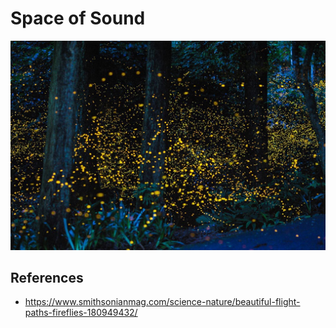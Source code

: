# Space of Sound

![fireflies](./pix/fireflies.jpeg)

## References
* https://www.smithsonianmag.com/science-nature/beautiful-flight-paths-fireflies-180949432/
